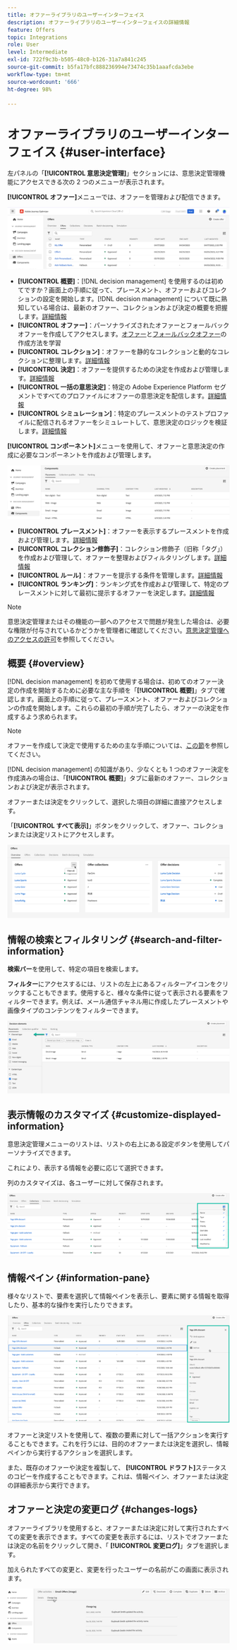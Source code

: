 ```yaml
---
title: オファーライブラリのユーザーインターフェイス
description: オファーライブラリのユーザーインターフェイスの詳細情報
feature: Offers
topic: Integrations
role: User
level: Intermediate
exl-id: 722f9c3b-b505-48c0-b126-31a7a841c245
source-git-commit: b5fa17bfc888236994e73474c35b1aaafcda3ebe
workflow-type: tm+mt
source-wordcount: '666'
ht-degree: 98%

---
```


# オファーライブラリのユーザーインターフェイス {#user-interface}

左パネルの「**[!UICONTROL 意思決定管理]**」セクションには、意思決定管理機能にアクセスできる次の 2 つのメニューが表示されます。

**[!UICONTROL オファー]**&#x200B;メニューでは、オファーを管理および配信できます。


![](../assets/offers_menu.png)

* **[!UICONTROL 概要]**：[!DNL decision management] を使用するのは初めてですか？画面上の手順に従って、プレースメント、オファーおよびコレクションの設定を開始します。[!DNL decision management] について既に熟知している場合は、最新のオファー、コレクションおよび決定の概要を把握します。[詳細情報](#overview)
* **[!UICONTROL オファー]**：パーソナライズされたオファーとフォールバックオファーを作成してアクセスします。[オファー](../offer-library/creating-personalized-offers.md)と[フォールバックオファー](../offer-library/creating-fallback-offers.md)の作成方法を学習
* **[!UICONTROL コレクション]**：オファーを静的なコレクションと動的なコレクションに整理します。[詳細情報](../offer-library/creating-collections.md)
* **[!UICONTROL 決定]**：オファーを提供するための決定を作成および管理します。[詳細情報](../offer-activities/create-offer-activities.md)
* **[!UICONTROL 一括の意思決定]**：特定の Adobe Experience Platform セグメントですべてのプロファイルにオファーの意思決定を配信します。[詳細情報](../batch-delivery.md)
* **[!UICONTROL シミュレーション]**：特定のプレースメントのテストプロファイルに配信されるオファーをシミュレートして、意思決定のロジックを検証します。[詳細情報](../offer-activities/simulation.md)

**[!UICONTROL コンポーネント]**&#x200B;メニューを使用して、オファーと意思決定の作成に必要なコンポーネントを作成および管理します。

![](../assets/offer_activities.png)

* **[!UICONTROL プレースメント]**：オファーを表示するプレースメントを作成および管理します。[詳細情報](../offer-library/creating-placements.md)
* **[!UICONTROL コレクション修飾子]**：コレクション修飾子（旧称「タグ」）を作成および管理して、オファーを整理およびフィルタリングします。[詳細情報](../offer-library/creating-tags.md)
* **[!UICONTROL ルール]**：オファーを提示する条件を管理します。[詳細情報](../offer-library/creating-decision-rules.md)
* **[!UICONTROL ランキング]**：ランキング式を作成および管理して、特定のプレースメントに対して最初に提示するオファーを決定します。[詳細情報](../ranking/create-ranking-formulas.md)

>[!NOTE]
>
>意思決定管理またはその機能の一部へのアクセスで問題が発生した場合は、必要な権限が付与されているかどうかを管理者に確認してください。[意思決定管理へのアクセスの許可](starting-offer-decisioning.md#granting-acess-to-decision-management)を参照してください。

## 概要 {#overview}

[!DNL decision management] を初めて使用する場合は、初めてのオファー決定の作成を開始するために必要な主な手順を「**[!UICONTROL 概要]**」タブで確認します。画面上の手順に従って、プレースメント、オファーおよびコレクションの作成を開始します。これらの最初の手順が完了したら、オファーの決定を作成するよう求められます。

>[!NOTE]
>
>オファーを作成して決定で使用するための主な手順については、[この節](../offer-library/key-steps.md)を参照してください。

[!DNL decision management] の知識があり、少なくとも 1 つのオファー決定を作成済みの場合は、「**[!UICONTROL 概要]**」タブに最新のオファー、コレクションおよび決定が表示されます。

オファーまたは決定をクリックして、選択した項目の詳細に直接アクセスします。

「**[!UICONTROL すべて表示]**」ボタンをクリックして、オファー、コレクションまたは決定リストにアクセスします。

![](../assets/overview_view-all.png)

## 情報の検索とフィルタリング {#search-and-filter-information}

**検索バー**&#x200B;を使用して、特定の項目を検索します。

**フィルター**&#x200B;にアクセスするには、リストの左上にあるフィルターアイコンをクリックすることもできます。使用すると、様々な条件に従って表示される要素をフィルターできます。例えば、メール通信チャネル用に作成したプレースメントや画像タイプのコンテンツをフィルターできます。

![](../assets/filters.png)

## 表示情報のカスタマイズ {#customize-displayed-information}

意思決定管理メニューのリストは、リストの右上にある設定ボタンを使用してパーソナライズできます。


これにより、表示する情報を必要に応じて選択できます。

列のカスタマイズは、各ユーザーに対して保存されます。

![](../assets/columns.png)

## 情報ペイン {#information-pane}

様々なリストで、要素を選択して情報ペインを表示し、要素に関する情報を取得したり、基本的な操作を実行したりできます。

![](../assets/information-pane.png)

オファーと決定リストを使用して、複数の要素に対して一括アクションを実行することもできます。これを行うには、目的のオファーまたは決定を選択し、情報ペインから実行するアクションを選択します。


また、既存のオファーや決定を複製して、 **[!UICONTROL ドラフト]**&#x200B;ステータスのコピーを作成することもできます。これは、情報ペイン、オファーまたは決定の詳細表示から実行できます。

## オファーと決定の変更ログ {#changes-logs}

オファーライブラリを使用すると、オファーまたは決定に対して実行されたすべての変更を表示できます。すべての変更を表示するには、リストでオファーまたは決定の名前をクリックして開き、「 **[!UICONTROL 変更ログ]**」タブを選択します。

加えられたすべての変更と、変更を行ったユーザーの名前がこの画面に表示されます。

![](../assets/change-logs.png)
